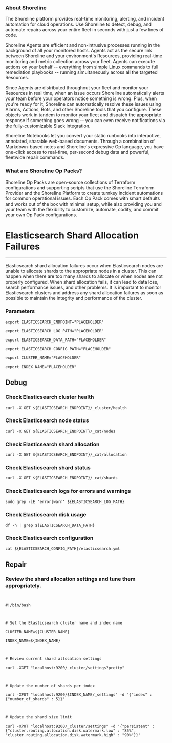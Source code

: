 
### About Shoreline
The Shoreline platform provides real-time monitoring, alerting, and incident automation for cloud operations. Use Shoreline to detect, debug, and automate repairs across your entire fleet in seconds with just a few lines of code.

Shoreline Agents are efficient and non-intrusive processes running in the background of all your monitored hosts. Agents act as the secure link between Shoreline and your environment's Resources, providing real-time monitoring and metric collection across your fleet. Agents can execute actions on your behalf -- everything from simple Linux commands to full remediation playbooks -- running simultaneously across all the targeted Resources.

Since Agents are distributed throughout your fleet and monitor your Resources in real time, when an issue occurs Shoreline automatically alerts your team before your operators notice something is wrong. Plus, when you're ready for it, Shoreline can automatically resolve these issues using Alarms, Actions, Bots, and other Shoreline tools that you configure. These objects work in tandem to monitor your fleet and dispatch the appropriate response if something goes wrong -- you can even receive notifications via the fully-customizable Slack integration.

Shoreline Notebooks let you convert your static runbooks into interactive, annotated, sharable web-based documents. Through a combination of Markdown-based notes and Shoreline's expressive Op language, you have one-click access to real-time, per-second debug data and powerful, fleetwide repair commands.

### What are Shoreline Op Packs?
Shoreline Op Packs are open-source collections of Terraform configurations and supporting scripts that use the Shoreline Terraform Provider and the Shoreline Platform to create turnkey incident automations for common operational issues. Each Op Pack comes with smart defaults and works out of the box with minimal setup, while also providing you and your team with the flexibility to customize, automate, codify, and commit your own Op Pack configurations.

# Elasticsearch Shard Allocation Failures
---

Elasticsearch shard allocation failures occur when Elasticsearch nodes are unable to allocate shards to the appropriate nodes in a cluster. This can happen when there are too many shards to allocate or when nodes are not properly configured. When shard allocation fails, it can lead to data loss, search performance issues, and other problems. It is important to monitor Elasticsearch clusters and address any shard allocation failures as soon as possible to maintain the integrity and performance of the cluster.

### Parameters
```shell
export ELASTICSEARCH_ENDPOINT="PLACEHOLDER"

export ELASTICSEARCH_LOG_PATH="PLACEHOLDER"

export ELASTICSEARCH_DATA_PATH="PLACEHOLDER"

export ELASTICSEARCH_CONFIG_PATH="PLACEHOLDER"

export CLUSTER_NAME="PLACEHOLDER"

export INDEX_NAME="PLACEHOLDER"
```

## Debug

### Check Elasticsearch cluster health
```shell
curl -X GET ${ELASTICSEARCH_ENDPOINT}/_cluster/health
```

### Check Elasticsearch node status
```shell
curl -X GET ${ELASTICSEARCH_ENDPOINT}/_cat/nodes
```

### Check Elasticsearch shard allocation
```shell
curl -X GET ${ELASTICSEARCH_ENDPOINT}/_cat/allocation
```

### Check Elasticsearch shard status
```shell
curl -X GET ${ELASTICSEARCH_ENDPOINT}/_cat/shards
```

### Check Elasticsearch logs for errors and warnings
```shell
sudo grep -iE 'error|warn' ${ELASTICSEARCH_LOG_PATH}
```

### Check Elasticsearch disk usage
```shell
df -h | grep ${ELASTICSEARCH_DATA_PATH}
```

### Check Elasticsearch configuration
```shell
cat ${ELASTICSEARCH_CONFIG_PATH}/elasticsearch.yml
```

## Repair

### Review the shard allocation settings and tune them appropriately.
```shell


#!/bin/bash



# Set the Elasticsearch cluster name and index name

CLUSTER_NAME=${CLUSTER_NAME}

INDEX_NAME=${INDEX_NAME}



# Review current shard allocation settings

curl -XGET "localhost:9200/_cluster/settings?pretty"



# Update the number of shards per index

curl -XPUT "localhost:9200/$INDEX_NAME/_settings" -d '{"index" : {"number_of_shards" : 5}}'



# Update the shard size limit

curl -XPUT "localhost:9200/_cluster/settings" -d '{"persistent" : {"cluster.routing.allocation.disk.watermark.low" : "85%", "cluster.routing.allocation.disk.watermark.high" : "90%"}}'


```